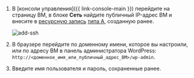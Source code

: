 1. В [консоли управления]({{ link-console-main }}) перейдите на страницу ВМ, в блоке **Сеть** найдите публичный IP-адрес ВМ и внесите в [ресурсную запись](../../../dns/concepts/dns-zone.md) [типа А](../../../dns/concepts/resource-record.md#a), созданную ранее.

   ![add-ssh](../../../_assets/tutorials/wordpress/vm-create-5.png)

1. В браузере перейдите по доменному имени, которое вы настроили, или по адресу ВМ в панель администратора WordPress: `http://<доменное_имя_или_публичный_адрес_ВМ>/wp-admin`.
1. Введите имя пользователя и пароль, сохраненные ранее.